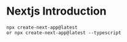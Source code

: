 # Nextjs Introduction

```node
npx create-next-app@latest
or npx create-next-app@latest --typescript
```
